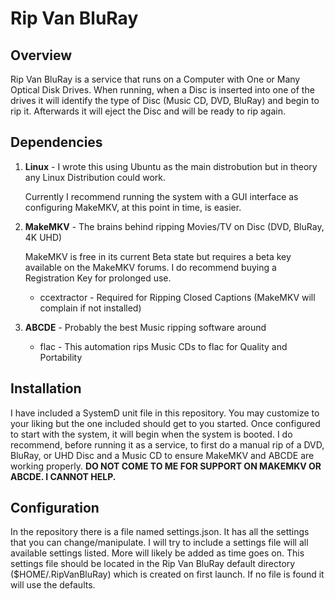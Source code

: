 # Rip Van BluRay

## Overview

Rip Van BluRay is a service that runs on a Computer with One or Many Optical Disk Drives. When running, when a Disc is inserted into one of the drives it will identify the type of Disc (Music CD, DVD, BluRay) and begin to rip it. Afterwards it will eject the Disc and will be ready to rip again.

## Dependencies

1. **Linux** - I wrote this using Ubuntu as the main distrobution but in theory any Linux Distribution could work.

    Currently I recommend running the system with a GUI interface as configuring MakeMKV, at this point in time, is easier.

2. **MakeMKV** - The brains behind ripping Movies/TV on Disc (DVD, BluRay, 4K UHD)

    MakeMKV is free in its current Beta state but requires a beta key available on the MakeMKV forums. I do recommend buying a Registration Key for prolonged use.

    - ccextractor - Required for Ripping Closed Captions (MakeMKV will complain if not installed)

3. **ABCDE** - Probably the best Music ripping software around

    - flac - This automation rips Music CDs to flac for Quality and Portability

## Installation

I have included a SystemD unit file in this repository. You may customize to your liking but the one included should get to you started. Once configured to start with the system, it will begin when the system is booted. I do recommend, before running it as a service, to first do a manual rip of a DVD, BluRay, or UHD Disc and a Music CD to ensure MakeMKV and ABCDE are working properly. **DO NOT COME TO ME FOR SUPPORT ON MAKEMKV OR ABCDE. I CANNOT HELP.**

## Configuration

In the repository there is a file named settings.json. It has all the settings that you can change/manipulate. I will try to include a settings file will all available settings listed. More will likely be added as time goes on. This settings file should be located in the Rip Van BluRay default directory ($HOME/.RipVanBluRay) which is created on first launch. If no file is found it will use the defaults.
